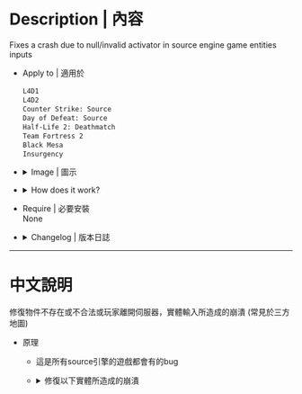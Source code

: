 # Description | 內容
Fixes a crash due to null/invalid activator in source engine game entities inputs

* Apply to | 適用於
    ```
    L4D1
    L4D2
    Counter Strike: Source
    Day of Defeat: Source
    Half-Life 2: Deathmatch
    Team Fortress 2
    Black Mesa
    Insurgency
    ```

* <details><summary>Image | 圖示</summary>

    * game_ui crash
    <br/>![AcceptInput_crash_fix_linux_1](image/AcceptInput_crash_fix_linux_1.jpg)
    <br/>![AcceptInput_crash_fix_windows_1](image/AcceptInput_crash_fix_windows_1.jpg)
    * filter_activator_model crash
    <br/>![AcceptInput_crash_fix_linux_2](image/AcceptInput_crash_fix_linux_2.jpg)
    <br/>![AcceptInput_crash_fix_windows_2](image/AcceptInput_crash_fix_windows_2.jpg)
    * Camera entity crash
    <br/>![AcceptInput_crash_fix_linux_3](image/AcceptInput_crash_fix_linux_3.jpg)
    <br/>![AcceptInput_crash_fix_windows_3](image/AcceptInput_crash_fix_windows_3.jpg)
</details>

* <details><summary>How does it work?</summary>

    * Fix the following entities that could cause server crash in any source engine game
        * The game will crash if the Deactivate input is fired on a game_ui that was activated by a player who has since disconnected
            1. [game_ui](https://developer.valvesoftware.com/wiki/Game_ui) entities. More information [here](https://forums.alliedmods.net/showthread.php?t=261039)
        * Filter entities, Calling this input will cause the server to crash if the activator entity no longer exists.
            1. [filter_activator_class](https://developer.valvesoftware.com/wiki/Filter_activator_class) entities.
            2. [filter_activator_context](https://developer.valvesoftware.com/wiki/Filter_activator_context) entities.
            3. [filter_activator_infected_class](https://developer.valvesoftware.com/wiki/Filter_activator_infected_class) entities.
            4. [filter_activator_mass_greater](https://developer.valvesoftware.com/wiki/Filter_activator_mass_greater) entities.
            5. [filter_activator_model](https://developer.valvesoftware.com/wiki/Filter_activator_model) entities.
            6. [filter_activator_name](https://developer.valvesoftware.com/wiki/Filter_activator_name) entities.
            7. [filter_activator_team](https://developer.valvesoftware.com/wiki/Filter_activator_team) entities.
            8. [filter_base](https://developer.valvesoftware.com/wiki/Filter_base) entities.
            9. [filter_damage_type](https://developer.valvesoftware.com/wiki/Filter_damage_type) entities.
            10. [filter_enemy](https://developer.valvesoftware.com/wiki/Filter_enemy) entities.
            11. [filter_health](https://developer.valvesoftware.com/wiki/Filter_health) entities.
            12. [filter_melee_damage](https://developer.valvesoftware.com/wiki/Filter_melee_damage) entities.
            13. [filter_multi](https://developer.valvesoftware.com/wiki/Filter_multi) entities.
        * Camera entity, cause the server to crash if the activator is not a client
            1. [point_viewcontrol](https://developer.valvesoftware.com/wiki/Point_viewcontrol)
            2. [point_viewcontrol_survivor](https://developer.valvesoftware.com/wiki/Point_viewcontrol_survivor)
            3. [point_viewcontrol_multiplayer](https://developer.valvesoftware.com/wiki/Point_viewcontrol_multiplayer)
</details>

* Require | 必要安裝
<br/>None

* <details><summary>Changelog | 版本日誌</summary>

    * v1.1h (2025-10-8)
        * Support any source game
        * Fix point_viewcontrol crash if the activator is not a client

    * v1.0h (2024-3-22)
        * Fixed incorrect offset in l4d2
        * Add support in l4d1
        * Update gamedata
        * Remake code, convert code to latest syntax
        * Fix warnings when compiling on SourceMod 1.11.
        * Fix Filter_xx entities crash

    * v1.0.0
        * [Original Plugin by GoD-Tony](https://forums.alliedmods.net/showthread.php?t=261173)
</details>

- - - -
# 中文說明
修復物件不存在或不合法或玩家離開伺服器，實體輸入所造成的崩潰 (常見於三方地圖)

* 原理
    * 這是所有source引擎的遊戲都會有的bug
    * <details><summary>修復以下實體所造成的崩潰</summary>

        * 當正在操控的玩家突然離開遊戲時，伺服器會立刻崩潰. (常見於三方圖)
            1. [```game_ui```](https://developer.valvesoftware.com/wiki/Game_ui): 反應玩家的鍵盤或滑鼠，用來操控譬如直升機、車子之類的載具
        * 過濾物件 (常見於三方圖)，如果 activator 物件不存在，呼叫TestActivator輸入將導致伺服器崩潰。
            1. [```filter_activator_class```](https://developer.valvesoftware.com/wiki/Filter_activator_class)
            2. [```filter_activator_context```](https://developer.valvesoftware.com/wiki/Filter_activator_context)
            3. [```filter_activator_infected_class```](https://developer.valvesoftware.com/wiki/Filter_activator_infected_class)
            4. [```filter_activator_mass_greater```](https://developer.valvesoftware.com/wiki/Filter_activator_mass_greater)
            5. [```filter_activator_model```](https://developer.valvesoftware.com/wiki/Filter_activator_model)
            6. [```filter_activator_name```](https://developer.valvesoftware.com/wiki/Filter_activator_name)
            7. [```filter_activator_team```](https://developer.valvesoftware.com/wiki/Filter_activator_team)
            8. [```filter_base```](https://developer.valvesoftware.com/wiki/Filter_base)
            9. [```filter_damage_type```](https://developer.valvesoftware.com/wiki/Filter_damage_type)
            10. [```filter_enemy```](https://developer.valvesoftware.com/wiki/Filter_enemy)
            11. [```filter_health```](https://developer.valvesoftware.com/wiki/Filter_health)
            12. [```filter_melee_damage```](https://developer.valvesoftware.com/wiki/Filter_melee_damage)
            13. [```filter_multi```](https://developer.valvesoftware.com/wiki/Filter_multi)
        * 鏡頭實體，如果 activator 物件不是玩家，將導致伺服器崩潰。
            1. [point_viewcontrol](https://developer.valvesoftware.com/wiki/Point_viewcontrol)
            2. [point_viewcontrol_survivor](https://developer.valvesoftware.com/wiki/Point_viewcontrol_survivor)
            3. [point_viewcontrol_multiplayer](https://developer.valvesoftware.com/wiki/Point_viewcontrol_multiplayer)
    </details>